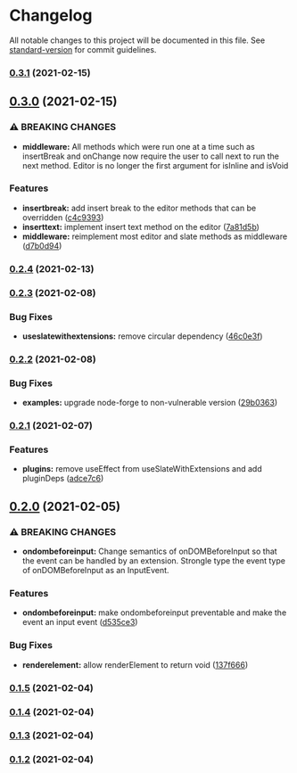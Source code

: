 # Changelog

All notable changes to this project will be documented in this file. See [standard-version](https://github.com/conventional-changelog/standard-version) for commit guidelines.

### [0.3.1](https://github.com/lukesmurray/use-slate-with-extensions/compare/v0.3.0...v0.3.1) (2021-02-15)

## [0.3.0](https://github.com/lukesmurray/use-slate-with-extensions/compare/v0.2.4...v0.3.0) (2021-02-15)


### ⚠ BREAKING CHANGES

* **middleware:** All methods which were run one at a time such as insertBreak and onChange now
require the user to call next to run the next method. Editor is no longer the first argument for
isInline and isVoid

### Features

* **insertbreak:** add insert break to the editor methods that can be overridden ([c4c9393](https://github.com/lukesmurray/use-slate-with-extensions/commit/c4c939321845ed5199181aa8c735e6e1b80157f4))
* **inserttext:** implement insert text method on the editor ([7a81d5b](https://github.com/lukesmurray/use-slate-with-extensions/commit/7a81d5b744b5bc4f43771954228e6b24c796be6b))
* **middleware:** reimplement most editor and slate methods as middleware ([d7b0d94](https://github.com/lukesmurray/use-slate-with-extensions/commit/d7b0d946fc27a6c0e8c23a7121a2430d179f3809))

### [0.2.4](https://github.com/lukesmurray/use-slate-with-extensions/compare/v0.2.3...v0.2.4) (2021-02-13)

### [0.2.3](https://github.com/lukesmurray/use-slate-with-extensions/compare/v0.2.2...v0.2.3) (2021-02-08)


### Bug Fixes

* **useslatewithextensions:** remove circular dependency ([46c0e3f](https://github.com/lukesmurray/use-slate-with-extensions/commit/46c0e3ff526fed4bf7081ee48c36be0a8ebb7a2b))

### [0.2.2](https://github.com/lukesmurray/use-slate-with-extensions/compare/v0.2.1...v0.2.2) (2021-02-08)


### Bug Fixes

* **examples:** upgrade node-forge to non-vulnerable version ([29b0363](https://github.com/lukesmurray/use-slate-with-extensions/commit/29b0363b3e6580bf29a318056ecf854a97a1b05d))

### [0.2.1](https://github.com/lukesmurray/use-slate-with-extensions/compare/v0.2.0...v0.2.1) (2021-02-07)


### Features

* **plugins:** remove useEffect from useSlateWithExtensions and add pluginDeps ([adce7c6](https://github.com/lukesmurray/use-slate-with-extensions/commit/adce7c6dd518d5fc6cd7ffb2500d51ac270deaea))

## [0.2.0](https://github.com/lukesmurray/use-slate-with-extensions/compare/v0.1.5...v0.2.0) (2021-02-05)


### ⚠ BREAKING CHANGES

* **ondombeforeinput:** Change semantics of onDOMBeforeInput so that the event can be handled by an
extension. Strongle type the event type of onDOMBeforeInput as an InputEvent.

### Features

* **ondombeforeinput:** make ondombeforeinput preventable and make the event an input event ([d535ce3](https://github.com/lukesmurray/use-slate-with-extensions/commit/d535ce3d532378923040fe0de8384be099ad139a))


### Bug Fixes

* **renderelement:** allow renderElement to return void ([137f666](https://github.com/lukesmurray/use-slate-with-extensions/commit/137f666d43f4dcba4a0b4cd92807d39656451e33))

### [0.1.5](https://github.com/lukesmurray/use-slate-with-extensions/compare/v0.1.4...v0.1.5) (2021-02-04)

### [0.1.4](https://github.com/lukesmurray/use-slate-with-extensions/compare/v0.1.3...v0.1.4) (2021-02-04)

### [0.1.3](https://github.com/lukesmurray/use-slate-with-extensions/compare/v0.1.2...v0.1.3) (2021-02-04)

### [0.1.2](https://github.com/lukesmurray/use-slate-with-extensions/compare/v0.1.1...v0.1.2) (2021-02-04)
